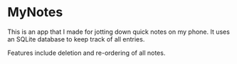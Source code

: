 # MyNotes
This is an app that I made for jotting down quick notes on my phone. It uses an SQLite database to keep track of all entries.

Features include deletion and re-ordering of all notes.
